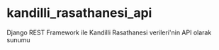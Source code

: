 # kandilli_rasathanesi_api
Django REST Framework ile Kandilli Rasathanesi verileri'nin API olarak sunumu
